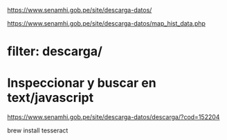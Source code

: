 https://www.senamhi.gob.pe/site/descarga-datos/

https://www.senamhi.gob.pe/site/descarga-datos/map_hist_data.php

# filter: descarga/

# Inspeccionar y buscar en text/javascript

https://www.senamhi.gob.pe/site/descarga-datos/descarga/?cod=152204

brew install tesseract
